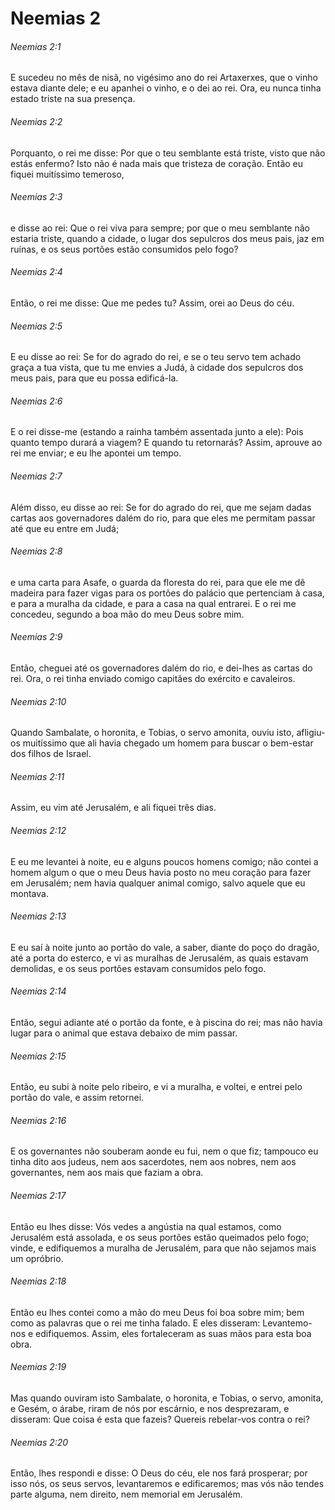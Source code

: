 # Neemias 2

###### Neemias 2:1

E sucedeu no mês de nisã, no vigésimo ano do rei Artaxerxes, que o vinho estava diante dele; e eu apanhei o vinho, e o dei ao rei. Ora, eu nunca tinha estado triste na sua presença.

###### Neemias 2:2

Porquanto, o rei me disse: Por que o teu semblante está triste, visto que não estás enfermo? Isto não é nada mais que tristeza de coração. Então eu fiquei muitíssimo temeroso,

###### Neemias 2:3

e disse ao rei: Que o rei viva para sempre; por que o meu semblante não estaria triste, quando a cidade, o lugar dos sepulcros dos meus pais, jaz em ruínas, e os seus portões estão consumidos pelo fogo?

###### Neemias 2:4

Então, o rei me disse: Que me pedes tu? Assim, orei ao Deus do céu.

###### Neemias 2:5

E eu disse ao rei: Se for do agrado do rei, e se o teu servo tem achado graça a tua vista, que tu me envies a Judá, à cidade dos sepulcros dos meus pais, para que eu possa edificá-la.

###### Neemias 2:6

E o rei disse-me (estando a rainha também assentada junto a ele): Pois quanto tempo durará a viagem? E quando tu retornarás? Assim, aprouve ao rei me enviar; e eu lhe apontei um tempo.

###### Neemias 2:7

Além disso, eu disse ao rei: Se for do agrado do rei, que me sejam dadas cartas aos governadores dalém do rio, para que eles me permitam passar até que eu entre em Judá;

###### Neemias 2:8

e uma carta para Asafe, o guarda da floresta do rei, para que ele me dê madeira para fazer vigas para os portões do palácio que pertenciam à casa, e para a muralha da cidade, e para a casa na qual entrarei. E o rei me concedeu, segundo a boa mão do meu Deus sobre mim.

###### Neemias 2:9

Então, cheguei até os governadores dalém do rio, e dei-lhes as cartas do rei. Ora, o rei tinha enviado comigo capitães do exército e cavaleiros.

###### Neemias 2:10

Quando Sambalate, o horonita, e Tobias, o servo amonita, ouviu isto, afligiu-os muitíssimo que ali havia chegado um homem para buscar o bem-estar dos filhos de Israel.

###### Neemias 2:11

Assim, eu vim até Jerusalém, e ali fiquei três dias.

###### Neemias 2:12

E eu me levantei à noite, eu e alguns poucos homens comigo; não contei a homem algum o que o meu Deus havia posto no meu coração para fazer em Jerusalém; nem havia qualquer animal comigo, salvo aquele que eu montava.

###### Neemias 2:13

E eu saí à noite junto ao portão do vale, a saber, diante do poço do dragão, até a porta do esterco, e vi as muralhas de Jerusalém, as quais estavam demolidas, e os seus portões estavam consumidos pelo fogo.

###### Neemias 2:14

Então, segui adiante até o portão da fonte, e à piscina do rei; mas não havia lugar para o animal que estava debaixo de mim passar.

###### Neemias 2:15

Então, eu subi à noite pelo ribeiro, e vi a muralha, e voltei, e entrei pelo portão do vale, e assim retornei.

###### Neemias 2:16

E os governantes não souberam aonde eu fui, nem o que fiz; tampouco eu tinha dito aos judeus, nem aos sacerdotes, nem aos nobres, nem aos governantes, nem aos mais que faziam a obra.

###### Neemias 2:17

Então eu lhes disse: Vós vedes a angústia na qual estamos, como Jerusalém está assolada, e os seus portões estão queimados pelo fogo; vinde, e edifiquemos a muralha de Jerusalém, para que não sejamos mais um opróbrio.

###### Neemias 2:18

Então eu lhes contei como a mão do meu Deus foi boa sobre mim; bem como as palavras que o rei me tinha falado. E eles disseram: Levantemo-nos e edifiquemos. Assim, eles fortaleceram as suas mãos para esta boa obra.

###### Neemias 2:19

Mas quando ouviram isto Sambalate, o horonita, e Tobias, o servo, amonita, e Gesém, o árabe, riram de nós por escárnio, e nos desprezaram, e disseram: Que coisa é esta que fazeis? Quereis rebelar-vos contra o rei?

###### Neemias 2:20

Então, lhes respondi e disse: O Deus do céu, ele nos fará prosperar; por isso nós, os seus servos, levantaremos e edificaremos; mas vós não tendes parte alguma, nem direito, nem memorial em Jerusalém.

